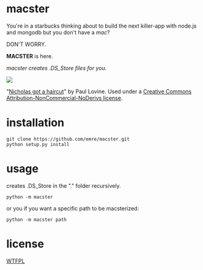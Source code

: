 macster
=======

You're in a starbucks thinking about to build the next killer-app with node.js and mongodb but you don't have a *mac*? 

DON'T WORRY.

**MACSTER** is here.

*macster creates .DS_Store files for you.*

<img src="https://farm6.staticflickr.com/5133/5433988749_8c36788591.jpg">

"[Nicholas got a haircut](https://secure.flickr.com/photos/lovine/5433988749/)" by Paul Lovine.
Used under a [Creative Commons Attribution-NonCommercial-NoDerivs license](https://creativecommons.org/licenses/by-nc-nd/2.0/deed.en).

installation
==============

```
git clone https://github.com/emre/macster.git
python setup.py install
```

usage
=========

creates .DS_Store in the "." folder recursively.

```
python -m macster
```

or you if you want a specific path to be macsterized:

```
python -m macster path
```

license
==========
<a href="http://en.wikipedia.org/wiki/WTFPL">WTFPL</a>
